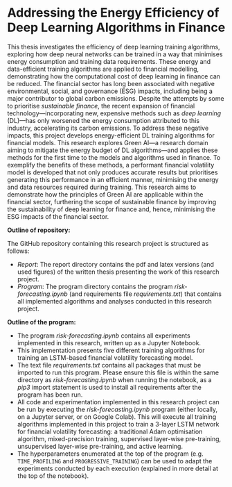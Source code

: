 # Addressing the Energy Efficiency of Deep Learning Algorithms in Finance

This thesis investigates the efficiency of deep learning training algorithms, exploring how deep neural networks can be trained in a way that minimises energy consumption and training data requirements. These energy and data-efficient training algorithms are applied to financial modelling, demonstrating how the computational cost of deep learning in finance can be reduced. The financial sector has long been associated with negative environmental, social, and governance (ESG) impacts, including being a major contributor to global carbon emissions. Despite the attempts by some to prioritise *sustainable finance*, the recent expansion of financial technology—incorporating new, expensive methods such as *deep learning* (DL)—has only worsened the energy consumption attributed to this industry, accelerating its carbon emissions. To address these negative impacts, this project develops energy-efficient DL training algorithms for financial models. This research explores Green AI—a research domain aiming to mitigate the energy budget of DL algorithms—and applies these methods for the first time to the models and algorithms used in finance. To exemplify the benefits of these methods, a performant financial volatility model is developed that not only produces accurate results but prioritises generating this performance in an efficient manner, minimising the energy and data resources required during training. This research aims to demonstrate how the principles of Green AI are applicable within the financial sector, furthering the scope of sustainable finance by improving the sustainability of deep learning for finance and, hence, minimising the ESG impacts of the financial sector.

**Outline of repository:** 

The GitHub repository containing this research project is structured as follows:
* *Report*: The report directory contains the pdf and latex versions (and used figures) of the written thesis presenting the work of this research project.
* *Program*: The program directory contains the program *risk-forecasting.ipynb* (and requirements file *requirements.txt*) that contains all implemented algorithms and analyses conducted in this research project.

**Outline of the program:** 

* The program *risk-forecasting.ipynb* contains all experiments implemented in this research, written up as a Jupyter Notebook.
* This implementation presents five different training algorithms for training an LSTM-based financial volatility forecasting model.
* The text file *requirements.txt* contains all packages that must be imported to run this program. Please ensure this file is within the same directory as *risk-forecasting.ipynb* when running the notebook, as a *pip3* import statement is used to install all requirements after the program has been run.
* All code and experimentation implemented in this research project can be run by executing the *risk-forecasting.ipynb* program (either locally, on a Jupyter server, or on Google Colab). This will execute all training algorithms implemented in this project to train a 3-layer LSTM network for financial volatility forecasting: a traditional Adam optimisation algorithm, mixed-precision training, supervised layer-wise pre-training, unsupervised layer-wise pre-training, and active learning.
* The hyperparameters enumerated at the top of the program (e.g. ```TIME_PROFILING``` and ```PROGRESSIVE_TRAINING```) can be used to adapt the experiments conducted by each execution (explained in more detail at the top of the notebook).
